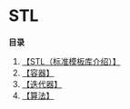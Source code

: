 # STL

**目录**
1. [【STL（标准模板库介绍）】](#intro)
2. [【容器】](#container)
3. [【迭代器】](#iterator)
4. [【算法】](#algorithm)